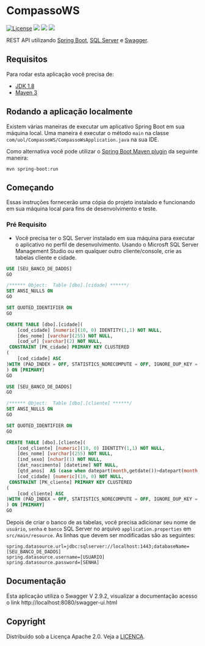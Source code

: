 # CompassoWS

[![License](http://img.shields.io/:license-apache-blue.svg)](http://www.apache.org/licenses/LICENSE-2.0.html)
<a alt="Java">
    <img src="https://img.shields.io/badge/Java-v 1.8-orange.svg" />
</a>
<a alt="Maven">
    <img src="https://img.shields.io/badge/Maven-v 3.6.3-orange.svg" />
</a>
<a alt="Swagger">
    <img src="https://img.shields.io/badge/Swagger-v 2.9.2-orange.svg" />
</a>

REST API utilizando [Spring Boot](https://spring.io/projects/spring-boot), [SQL Server](https://www.microsoft.com/pt-br/sql-server) e [Swagger](https://swagger.io/).

## Requisitos

Para rodar esta aplicação você precisa de:

- [JDK 1.8](http://www.oracle.com/technetwork/java/javase/downloads/jdk8-downloads-2133151.html)
- [Maven 3](https://maven.apache.org)

## Rodando a aplicação localmente


Existem várias maneiras de executar um aplicativo Spring Boot em sua máquina local. Uma maneira é executar o método `main` na classe `com/uol/CompassoWS/CompassoWsApplication.java` na sua IDE.


Como alternativa você pode utilizar o [Spring Boot Maven plugin](https://docs.spring.io/spring-boot/docs/current/reference/html/build-tool-plugins-maven-plugin.html) da seguinte maneira:

```shell
mvn spring-boot:run
```

## Começando

Essas instruções fornecerão uma cópia do projeto instalado e funcionando em sua máquina local para fins de desenvolvimento e teste.

### Pré Requisito

* Você precisa ter o SQL Server instalado em sua máquina para executar o aplicativo no perfil de desenvolvimento. Usando o Microsft SQL Server Management Studio ou em qualquer outro cliente/console, crie as tabelas cliente e cidade.

```sql
USE [SEU_BANCO_DE_DADOS]
GO

/****** Object:  Table [dbo].[cidade] ******/
SET ANSI_NULLS ON
GO

SET QUOTED_IDENTIFIER ON
GO

CREATE TABLE [dbo].[cidade](
	[cod_cidade] [numeric](10, 0) IDENTITY(1,1) NOT NULL,
	[des_nome] [varchar](255) NOT NULL,
	[cod_uf] [varchar](2) NOT NULL,
 CONSTRAINT [PK_cidade] PRIMARY KEY CLUSTERED 
(
	[cod_cidade] ASC
)WITH (PAD_INDEX = OFF, STATISTICS_NORECOMPUTE = OFF, IGNORE_DUP_KEY = OFF, ALLOW_ROW_LOCKS = ON, ALLOW_PAGE_LOCKS = ON) ON [PRIMARY]
) ON [PRIMARY]
GO
```

```sql
USE [SEU_BANCO_DE_DADOS]
GO

/****** Object:  Table [dbo].[cliente] ******/
SET ANSI_NULLS ON
GO

SET QUOTED_IDENTIFIER ON
GO

CREATE TABLE [dbo].[cliente](
	[cod_cliente] [numeric](10, 0) IDENTITY(1,1) NOT NULL,
	[des_nome] [varchar](255) NOT NULL,
	[ind_sexo] [nchar](1) NOT NULL,
	[dat_nascimento] [datetime] NOT NULL,
	[qtd_anos]  AS (case when datepart(month,getdate())>datepart(month,[dat_nascimento]) OR datepart(month,getdate())=datepart(month,[dat_nascimento]) AND datepart(day,getdate())>=datepart(day,[dat_nascimento]) then datediff(year,[dat_nascimento],getdate()) else datediff(year,[dat_nascimento],getdate())-(1) end),
	[cod_cidade] [numeric](10, 0) NOT NULL,
 CONSTRAINT [PK_cliente] PRIMARY KEY CLUSTERED 
(
	[cod_cliente] ASC
)WITH (PAD_INDEX = OFF, STATISTICS_NORECOMPUTE = OFF, IGNORE_DUP_KEY = OFF, ALLOW_ROW_LOCKS = ON, ALLOW_PAGE_LOCKS = ON) ON [PRIMARY]
) ON [PRIMARY]
GO
```
Depois de criar o banco de as tabelas, você precisa adicionar seu nome de `usuário`, `senha` e `banco` SQL Server no arquivo `application.properties` em `src/main/resource`. As linhas que devem ser modificadas são as seguintes:

```properties
spring.datasource.url=jdbc:sqlserver://localhost:1443;databaseName=[SEU_BANCO_DE_DADOS]
spring.datasource.username=[USUARIO]
spring.datasource.password=[SENHA]
```

## Documentação

Esta aplicação utiliza o Swagger V 2.9.2, visualizar a documentação acesso o link http://localhost:8080/swagger-ui.html

## Copyright

Distribuído sob a Licença Apache 2.0. Veja a [LICENÇA](http://www.apache.org/licenses/LICENSE-2.0.html).
